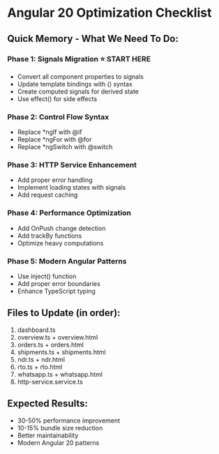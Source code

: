# Angular 20 Optimization Checklist

## Quick Memory - What We Need To Do:

### Phase 1: Signals Migration ⭐ START HERE
- Convert all component properties to signals
- Update template bindings with () syntax
- Create computed signals for derived state
- Use effect() for side effects

### Phase 2: Control Flow Syntax
- Replace *ngIf with @if
- Replace *ngFor with @for
- Replace *ngSwitch with @switch

### Phase 3: HTTP Service Enhancement
- Add proper error handling
- Implement loading states with signals
- Add request caching

### Phase 4: Performance Optimization
- Add OnPush change detection
- Add trackBy functions
- Optimize heavy computations

### Phase 5: Modern Angular Patterns
- Use inject() function
- Add proper error boundaries
- Enhance TypeScript typing

## Files to Update (in order):
1. dashboard.ts
2. overview.ts + overview.html
3. orders.ts + orders.html
4. shipments.ts + shipments.html
5. ndr.ts + ndr.html
6. rto.ts + rto.html
7. whatsapp.ts + whatsapp.html
8. http-service.service.ts

## Expected Results:
- 30-50% performance improvement
- 10-15% bundle size reduction
- Better maintainability
- Modern Angular 20 patterns
